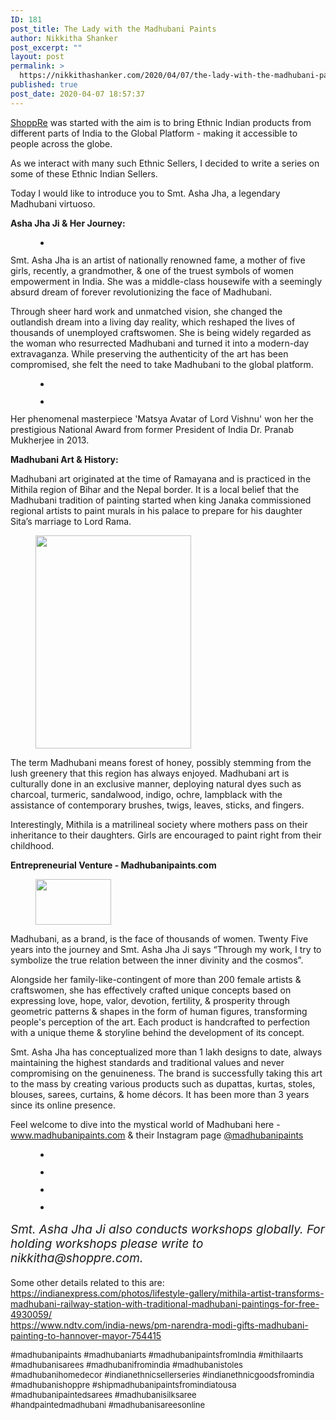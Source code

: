 ```yaml
---
ID: 181
post_title: The Lady with the Madhubani Paints
author: Nikkitha Shanker
post_excerpt: ""
layout: post
permalink: >
  https://nikkithashanker.com/2020/04/07/the-lady-with-the-madhubani-paints/
published: true
post_date: 2020-04-07 18:57:37
---
```

<!-- wp:paragraph -->
<p><a href="https://www.shoppre.com">ShoppRe</a> was started with the aim is to bring Ethnic Indian products from different parts of India to the Global Platform - making it accessible to people across the globe.</p>
<!-- /wp:paragraph -->

<!-- wp:paragraph -->
<p>As we interact with many such Ethnic Sellers, I decided to write a series on some of these Ethnic Indian Sellers.</p>
<!-- /wp:paragraph -->

<!-- wp:paragraph -->
<p>Today I would like to introduce you to Smt. Asha Jha, a legendary Madhubani virtuoso.<br></p>
<!-- /wp:paragraph -->

<!-- wp:paragraph -->
<p><strong>Asha Jha Ji &amp; Her Journey:</strong><br></p>
<!-- /wp:paragraph -->

<!-- wp:gallery {"ids":[186],"align":"right"} -->
<figure class="wp-block-gallery alignright columns-1 is-cropped"><ul class="blocks-gallery-grid"><li class="blocks-gallery-item"><figure><img src="https://nikkithashanker.com/wp-content/uploads/2020/04/ASHA-JHA_page-0002-1-1.png" alt="" data-id="186" data-full-url="https://nikkithashanker.com/wp-content/uploads/2020/04/ASHA-JHA_page-0002-1-1.png" data-link="https://nikkithashanker.com/?attachment_id=186" class="wp-image-186"/></figure></li></ul></figure>
<!-- /wp:gallery -->

<!-- wp:paragraph -->
<p>Smt. Asha Jha is an artist of nationally renowned fame, a mother of five girls, recently, a grandmother, &amp; one of the truest symbols of women empowerment in India. She was a middle-class housewife with a seemingly absurd dream of forever revolutionizing the face of Madhubani.<br></p>
<!-- /wp:paragraph -->

<!-- wp:paragraph -->
<p>Through sheer hard work and unmatched vision, she changed the outlandish dream into a living day reality, which reshaped the lives of thousands of unemployed craftswomen. She is being widely regarded as the woman who resurrected Madhubani and turned it into a modern-day extravaganza. While preserving the authenticity of the art has been compromised, she felt the need to take Madhubani to the global platform.</p>
<!-- /wp:paragraph -->

<!-- wp:gallery {"ids":[183,190],"align":"center"} -->
<figure class="wp-block-gallery aligncenter columns-2 is-cropped"><ul class="blocks-gallery-grid"><li class="blocks-gallery-item"><figure><img src="https://nikkithashanker.com/wp-content/uploads/2020/04/ASHA-JHA_page-0003-1.png" alt="" data-id="183" data-link="https://nikkithashanker.com/?attachment_id=183" class="wp-image-183"/></figure></li><li class="blocks-gallery-item"><figure><img src="https://nikkithashanker.com/wp-content/uploads/2020/04/ASHA-JHA_page-0004-1-1.png" alt="" data-id="190" data-full-url="https://nikkithashanker.com/wp-content/uploads/2020/04/ASHA-JHA_page-0004-1-1.png" data-link="https://nikkithashanker.com/?attachment_id=190" class="wp-image-190"/></figure></li></ul></figure>
<!-- /wp:gallery -->

<!-- wp:paragraph -->
<p>Her phenomenal masterpiece ​'Matsya Avatar of Lord Vishnu' won her the prestigious​ National Award from former​ President of India Dr. Pranab Mukherjee in 2013.<br></p>
<!-- /wp:paragraph -->

<!-- wp:paragraph -->
<p><strong>Madhubani Art &amp; History:</strong><br></p>
<!-- /wp:paragraph -->

<!-- wp:paragraph -->
<p>Madhubani art originated at the time of Ramayana and is practiced in the Mithila region of Bihar and the Nepal border. It is a local belief that the Madhubani tradition of painting started when king Janaka commissioned regional artists to paint murals in his palace to prepare for his daughter Sita’s marriage to Lord Rama.<br></p>
<!-- /wp:paragraph -->

<!-- wp:image {"align":"right","id":189,"width":249,"height":341,"sizeSlug":"large"} -->
<div class="wp-block-image"><figure class="alignright size-large is-resized"><img src="https://nikkithashanker.com/wp-content/uploads/2020/04/MADHUBANIPAINTS-COLLECTION_page-0002-1-min.png" alt="" class="wp-image-189" width="249" height="341"/></figure></div>
<!-- /wp:image -->

<!-- wp:group -->
<div class="wp-block-group"><div class="wp-block-group__inner-container"><!-- wp:paragraph -->
<p>The term Madhubani means forest of honey, possibly stemming from the lush greenery that this region has always enjoyed. Madhubani art is culturally done in an exclusive manner, deploying natural dyes such as charcoal, turmeric, sandalwood, indigo, ochre, lampblack with the assistance of contemporary brushes, twigs, leaves, sticks, and fingers.</p>
<!-- /wp:paragraph --></div></div>
<!-- /wp:group -->

<!-- wp:paragraph -->
<p>Interestingly, Mithila is a matrilineal society where mothers pass on their inheritance to their daughters. Girls are encouraged to paint right from their childhood.&nbsp;</p>
<!-- /wp:paragraph -->

<!-- wp:paragraph -->
<p><strong>Entrepreneurial Venture - Madhubanipaints</strong>.<strong>com</strong><br></p>
<!-- /wp:paragraph -->

<!-- wp:image {"align":"center","id":195,"width":121,"height":73,"sizeSlug":"large"} -->
<div class="wp-block-image"><figure class="aligncenter size-large is-resized"><img src="https://nikkithashanker.com/wp-content/uploads/2020/04/logo-dark-1.png" alt="" class="wp-image-195" width="121" height="73"/></figure></div>
<!-- /wp:image -->

<!-- wp:paragraph {"align":"left"} -->
<p class="has-text-align-left">Madhubani, as a brand, is the face of thousands of women. Twenty Five years into the journey and Smt. Asha Jha Ji says “Through my work, I try to symbolize the true relation between the inner divinity and the cosmos”.&nbsp;<br></p>
<!-- /wp:paragraph -->

<!-- wp:paragraph -->
<p>Alongside her family-like-contingent of more than 200 female artists &amp; craftswomen, she has effectively crafted unique concepts based on expressing love, hope, valor, devotion, fertility, &amp; prosperity through geometric patterns &amp; shapes in the form of human figures, transforming people's perception of the art. Each product is handcrafted to perfection with a unique theme &amp; storyline behind the development of its concept.<br></p>
<!-- /wp:paragraph -->

<!-- wp:paragraph -->
<p>Smt. Asha Jha has conceptualized more than 1 lakh designs to date, always maintaining the highest standards and traditional values and never compromising on the genuineness. The brand is successfully taking this art to the mass by creating various products such as dupattas, kurtas, stoles, blouses, sarees, curtains, &amp; home décors. It has been more than 3 years since its online presence.</p>
<!-- /wp:paragraph -->

<!-- wp:paragraph -->
<p>Feel welcome to dive into the mystical world of Madhubani here - <a href="http://www.madhubanipaints.com">www.madhubanipaints.com</a> &amp; their Instagram page <a href="https://www.instagram.com/madhubanipaints/">@madhubanipaints</a></p>
<!-- /wp:paragraph -->

<!-- wp:gallery {"ids":[191,192]} -->
<figure class="wp-block-gallery columns-2 is-cropped"><ul class="blocks-gallery-grid"><li class="blocks-gallery-item"><figure><img src="https://nikkithashanker.com/wp-content/uploads/2020/04/87602697_2826549317384389_5538502309672085035_n1-1024x1024.jpg" alt="" data-id="191" class="wp-image-191"/></figure></li><li class="blocks-gallery-item"><figure><img src="https://nikkithashanker.com/wp-content/uploads/2020/04/67485767_657443204775145_7126311623890298115_n1-1024x1024.jpg" alt="" data-id="192" data-full-url="https://nikkithashanker.com/wp-content/uploads/2020/04/67485767_657443204775145_7126311623890298115_n1.jpg" data-link="https://nikkithashanker.com/?attachment_id=192" class="wp-image-192"/></figure></li></ul></figure>
<!-- /wp:gallery -->

<!-- wp:gallery {"ids":[193,194]} -->
<figure class="wp-block-gallery columns-2 is-cropped"><ul class="blocks-gallery-grid"><li class="blocks-gallery-item"><figure><img src="https://nikkithashanker.com/wp-content/uploads/2020/04/59129614_588981241607102_4938951844549993748_n.jpg" alt="" data-id="193" data-link="https://nikkithashanker.com/?attachment_id=193" class="wp-image-193"/></figure></li><li class="blocks-gallery-item"><figure><img src="https://nikkithashanker.com/wp-content/uploads/2020/04/61295737_433240807224387_3962969299199122706_n1-1024x1024.jpg" alt="" data-id="194" data-full-url="https://nikkithashanker.com/wp-content/uploads/2020/04/61295737_433240807224387_3962969299199122706_n1.jpg" data-link="https://nikkithashanker.com/?attachment_id=194" class="wp-image-194"/></figure></li></ul></figure>
<!-- /wp:gallery -->

<!-- wp:paragraph {"customFontSize":19} -->
<p style="font-size:19px"><em>Smt. Asha Jha Ji also conducts workshops globally. For holding workshops please write to nikkitha@shoppre.com.</em></p>
<!-- /wp:paragraph -->

<!-- wp:paragraph {"customFontSize":14} -->
<p style="font-size:14px">Some other details related to this are:<br><a href="https://indianexpress.com/photos/lifestyle-gallery/mithila-artist-transforms-madhubani-railway-station-with-traditional-madhubani-paintings-for-free-4930059/">https://indianexpress.com/photos/lifestyle-gallery/mithila-artist-transforms-madhubani-railway-station-with-traditional-madhubani-paintings-for-free-4930059/</a><br><a href="https://www.ndtv.com/india-news/pm-narendra-modi-gifts-madhubani-painting-to-hannover-mayor-754415">https://www.ndtv.com/india-news/pm-narendra-modi-gifts-madhubani-painting-to-hannover-mayor-754415</a></p>
<!-- /wp:paragraph -->

<!-- wp:paragraph {"customFontSize":13} -->
<p style="font-size:13px">#madhubanipaints #madhubaniarts #madhubanipaintsfromIndia #mithilaarts #madhubanisarees #madhubanifromindia #madhubanistoles #madhubanihomedecor #indianethnicsellerseries #indianethnicgoodsfromindia #madhubanishoppre #shipmadhubanipaintsfromindiatousa #madhubanipaintedsarees #madhubanisilksaree #handpaintedmadhubani&nbsp;#madhubanisareesonline</p>
<!-- /wp:paragraph -->